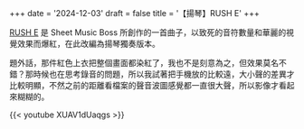 +++
date = '2024-12-03'
draft = false
title = '【揚琴】RUSH E'
+++

[RUSH E](https://www.youtube.com/watch?v=Qskm9MTz2V4) 是 Sheet Music Boss 所創作的一首曲子，以致死的音符數量和華麗的視覺效果而爆紅，在此改編為揚琴獨奏版本。

題外話，那件紅色上衣把整個畫面都染紅了，我也不是刻意為之，但效果莫名不錯？那時候也在思考錄音的問題，所以我試著把手機放的比較遠，大小聲的差異才比較明顯，不然之前的距離看檔案的聲音波圖感覺都一直很大聲，所以影像才看起來糊糊的。

{{< youtube XUAV1dUaqgs >}}
